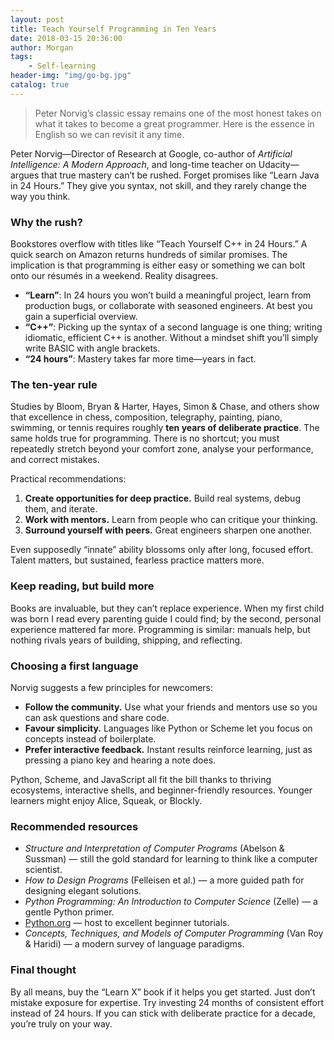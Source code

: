 ```yaml
---
layout: post
title: Teach Yourself Programming in Ten Years
date: 2018-03-15 20:36:00
author: Morgan
tags: 
    - Self-learning
header-img: "img/go-bg.jpg"
catalog: true
---
```


> Peter Norvig’s classic essay remains one of the most honest takes on what it takes to become a great programmer. Here is the essence in English so we can revisit it any time.

Peter Norvig—Director of Research at Google, co-author of *Artificial Intelligence: A Modern Approach*, and long-time teacher on Udacity—argues that true mastery can’t be rushed. Forget promises like “Learn Java in 24 Hours.” They give you syntax, not skill, and they rarely change the way you think.

### Why the rush?

Bookstores overflow with titles like “Teach Yourself C++ in 24 Hours.” A quick search on Amazon returns hundreds of similar promises. The implication is that programming is either easy or something we can bolt onto our résumés in a weekend. Reality disagrees.

- **“Learn”**: In 24 hours you won’t build a meaningful project, learn from production bugs, or collaborate with seasoned engineers. At best you gain a superficial overview.
- **“C++”**: Picking up the syntax of a second language is one thing; writing idiomatic, efficient C++ is another. Without a mindset shift you’ll simply write BASIC with angle brackets.
- **“24 hours”**: Mastery takes far more time—years in fact.

### The ten-year rule

Studies by Bloom, Bryan & Harter, Hayes, Simon & Chase, and others show that excellence in chess, composition, telegraphy, painting, piano, swimming, or tennis requires roughly **ten years of deliberate practice**. The same holds true for programming. There is no shortcut; you must repeatedly stretch beyond your comfort zone, analyse your performance, and correct mistakes.

Practical recommendations:

1. **Create opportunities for deep practice.** Build real systems, debug them, and iterate.
2. **Work with mentors.** Learn from people who can critique your thinking.
3. **Surround yourself with peers.** Great engineers sharpen one another.

Even supposedly “innate” ability blossoms only after long, focused effort. Talent matters, but sustained, fearless practice matters more.

### Keep reading, but build more

Books are invaluable, but they can’t replace experience. When my first child was born I read every parenting guide I could find; by the second, personal experience mattered far more. Programming is similar: manuals help, but nothing rivals years of building, shipping, and reflecting.

### Choosing a first language

Norvig suggests a few principles for newcomers:

- **Follow the community.** Use what your friends and mentors use so you can ask questions and share code.
- **Favour simplicity.** Languages like Python or Scheme let you focus on concepts instead of boilerplate.
- **Prefer interactive feedback.** Instant results reinforce learning, just as pressing a piano key and hearing a note does.

Python, Scheme, and JavaScript all fit the bill thanks to thriving ecosystems, interactive shells, and beginner-friendly resources. Younger learners might enjoy Alice, Squeak, or Blockly.

### Recommended resources

- *Structure and Interpretation of Computer Programs* (Abelson & Sussman) — still the gold standard for learning to think like a computer scientist.
- *How to Design Programs* (Felleisen et al.) — a more guided path for designing elegant solutions.
- *Python Programming: An Introduction to Computer Science* (Zelle) — a gentle Python primer.
- [Python.org](https://python.org/) — host to excellent beginner tutorials.
- *Concepts, Techniques, and Models of Computer Programming* (Van Roy & Haridi) — a modern survey of language paradigms.

### Final thought

By all means, buy the “Learn X” book if it helps you get started. Just don’t mistake exposure for expertise. Try investing 24 months of consistent effort instead of 24 hours. If you can stick with deliberate practice for a decade, you’re truly on your way.
